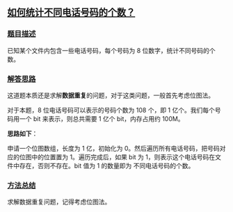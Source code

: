 ## [如何统计不同电话号码的个数？](https://doocs.gitee.io/advanced-java/#/./docs/big-data/count-different-phone-numbers?id=如何统计不同电话号码的个数？)

### [题目描述](https://doocs.gitee.io/advanced-java/#/./docs/big-data/count-different-phone-numbers?id=题目描述)

已知某个文件内包含一些电话号码，每个号码为 8 位数字，统计不同号码的个数。

### [解答思路](https://doocs.gitee.io/advanced-java/#/./docs/big-data/count-different-phone-numbers?id=解答思路)

这道题本质还是求解**数据重复**的问题，对于这类问题，一般首先考虑位图法。

对于本题，8 位电话号码可以表示的号码个数为 108 个，即 1 亿个。我们每个号码用一个 bit 来表示，则总共需要 1 亿个 bit，内存占用约 100M。

**思路如下**：

申请一个位图数组，长度为 1 亿，初始化为 0。然后遍历所有电话号码，把号码对应的位图中的位置置为 1。遍历完成后，如果 bit 为 1，则表示这个电话号码在文件中存在，否则不存在。bit 值为 1 的数量即为 不同电话号码的个数。

### [方法总结](https://doocs.gitee.io/advanced-java/#/./docs/big-data/count-different-phone-numbers?id=方法总结)

求解数据重复问题，记得考虑位图法。